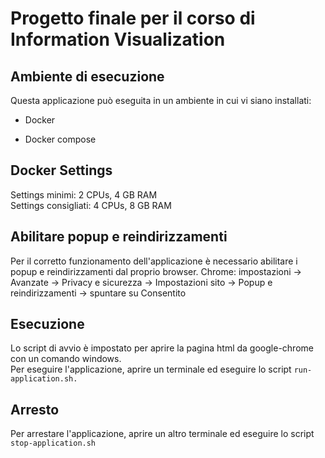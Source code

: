 # Progetto finale per il corso di Information Visualization

## Ambiente di esecuzione 

Questa applicazione può eseguita in un ambiente in cui vi siano installati:

* Docker 

* Docker compose 

## Docker Settings

Settings minimi: 2 CPUs, 4 GB RAM <br/>
Settings consigliati: 4 CPUs, 8 GB RAM

## Abilitare popup e reindirizzamenti

Per il corretto funzionamento dell'applicazione è necessario abilitare i popup e reindirizzamenti dal proprio browser.
Chrome: impostazioni -> Avanzate -> Privacy e sicurezza -> Impostazioni sito -> Popup e reindirizzamenti -> spuntare su Consentito

## Esecuzione 

Lo script di avvio è impostato per aprire la pagina html da google-chrome con un comando windows. <br/>
Per eseguire l'applicazione, aprire un terminale ed eseguire lo script `run-application.sh.`


## Arresto 

Per arrestare l'applicazione, aprire un altro terminale ed eseguire lo script `stop-application.sh`
